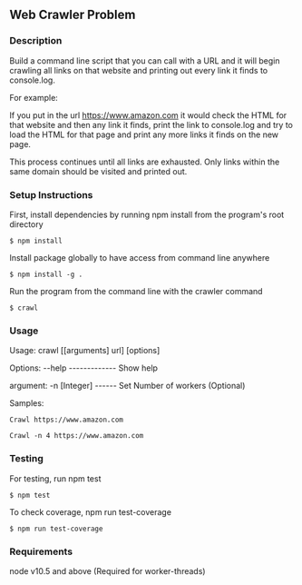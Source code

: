 Web Crawler Problem
-----

### Description

Build a command line script that you can call with a URL and it will begin crawling all links on
that website and printing out every link it finds to console.log. 

For example:

If you put in the url https://www.amazon.com it would check the HTML for that website and then
any link it finds, print the link to console.log and try to load the HTML for that page and print
any more links it finds on the new page.

This process continues until all links are exhausted. Only links within the same domain should
be visited and printed out.

### Setup Instructions

First, install dependencies by running npm install from the program's root directory
```
$ npm install
```

Install package globally to have access from command line anywhere
```
$ npm install -g .
```

Run the program from the command line with the crawler command
```
$ crawl
```

### Usage

Usage: crawl [[arguments] url] [options]

Options:
   --help ------------- Show help

argument:
   -n [Integer] ------ Set Number of workers (Optional)

Samples:
```
Crawl https://www.amazon.com
```
```
Crawl -n 4 https://www.amazon.com
```

### Testing

For testing, run npm test 
```
$ npm test
```
To check coverage, npm run test-coverage
```
$ npm run test-coverage
```

### Requirements

node v10.5 and above (Required for worker-threads)